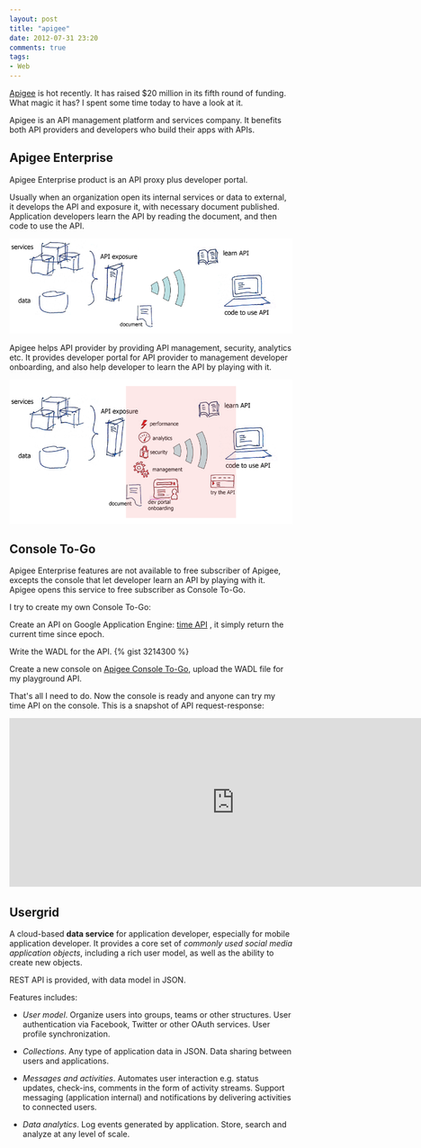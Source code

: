 ```yaml
---
layout: post
title: "apigee"
date: 2012-07-31 23:20
comments: true
tags:
- Web 
---
```


[Apigee](http://apigee.com/) is hot recently. It has raised $20 million in its fifth round of funding. What magic it has? I spent some time today to have a look at it.

Apigee is an API management platform and services company. It benefits both API providers and developers who build their apps with APIs.

Apigee Enterprise
-----------------

Apigee Enterprise product is an API proxy plus developer portal.

Usually when an organization open its internal services or data to external, it develops the API and exposure it, with necessary document published. Application developers learn the API by reading the document, and then code to use the API.

![](/attachments/2012/7/api.png)

Apigee helps API provider by providing API management, security, analytics etc. It provides developer portal for API provider to management developer onboarding, and also help developer to learn the API by playing with it.

![](/attachments/2012/7/api_with_apigee.png)


Console To-Go
-----------------

Apigee Enterprise features are not available to free subscriber of Apigee, excepts the console that let developer learn an API by playing with it. Apigee opens this service to free subscriber as Console To-Go.

I try to create my own Console To-Go:

Create an API on Google Application Engine: [time API](http://api-playground.appspot.com/time) , it simply return the current time since epoch.

Write the WADL for the API.
{% gist 3214300 %}

Create a new console on [Apigee Console To-Go](https://apigee.com/togo), upload the WADL file for my playground API.

That's all I need to do. Now the console is ready and anyone can try my time API on the console. This is a snapshot of API request-response:

<iframe src="https://snap.apigee.com/NRNmNb" width="800" height="300" frameborder="0" scrolling="no"></iframe>

Usergrid
----------

A cloud-based **data service** for application developer, especially for mobile application developer. It provides a core set of *commonly used social media application objects*, including a rich user model, as well as the ability to create new objects. 

REST API is provided, with data model in JSON.  

Features includes:

- *User model*. Organize users into groups, teams or other structures. User authentication via Facebook, Twitter or other OAuth services. User profile synchronization.

- *Collections*. Any type of application data in JSON. Data sharing between users and applications.

- *Messages and activities*. Automates user interaction e.g. status updates, check-ins, comments in the form of activity streams. Support messaging (application internal) and notifications by delivering activities to connected users.

- *Data analytics*. Log events generated by application. Store, search and analyze at any level of scale.



